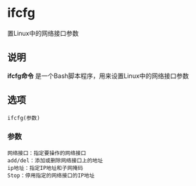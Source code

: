 ifcfg
===

置Linux中的网络接口参数

## 说明

**ifcfg命令** 是一个Bash脚本程序，用来设置Linux中的网络接口参数

## 选项

```
ifcfg(参数)
```

### 参数  

```
网络接口：指定要操作的网络接口
add/del：添加或删除网络接口上的地址
ip地址：指定IP地址和子网掩码
Stop：停用指定的网络接口的IP地址
```


